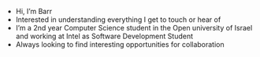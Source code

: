 - Hi, I’m Barr
- Interested in understanding everything I get to touch or hear of
- I’m a 2nd year Computer Science student in the Open university of Israel and working at Intel as Software Development Student
- Always looking to find interesting opportunities for collaboration

<!---
Barrcap/Barrcap is a ✨ special ✨ repository because its `README.md` (this file) appears on your GitHub profile.
You can click the Preview link to take a look at your changes.
--->
